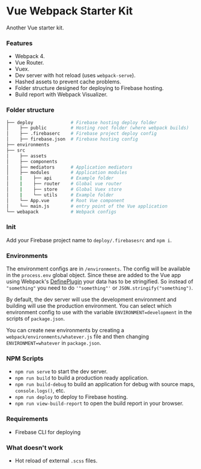 # Vue Webpack Starter Kit
Another Vue starter kit.

### Features
* Webpack 4.
* Vue Router.
* Vuex.
* Dev server with hot reload (uses `webpack-serve`).
* Hashed assets to prevent cache problems.
* Folder structure designed for deploying to Firebase hosting.
* Build report with Webpack Visualizer.

### Folder structure

```bash
├── deploy              # Firebase hosting deploy folder
│    ├── public         # Hosting root folder (where webpack builds)
│    ├── .firebaserc    # Firebase project deploy config
│    ├── firebase.json  # Firebase hosting config
├── environments
├── src
│    ├── assets
│    ├── components
│    ├── mediators      # Application mediators
│    ├── modules        # Application modules
│    |    ├── api       # Example folder
│    |    ├── router    # Global vue router
│    |    ├── store     # Global Vuex store
│    |    └── utils     # Example folder
│    └── App.vue        # Root Vue component
│    └── main.js        # entry point of the Vue application
└── webapack            # Webpack configs
```

### Init
Add your Firebase project name to `deploy/.firebasesrc` and `npm i`.

### Environments
The environment configs are in `/environments`. The config will be available in the `process.env` global object. Since these are added to the Vue app using Webpack's [DefinePlugin](https://webpack.js.org/plugins/define-plugin/) your data has to be stringified. So instead of `"something"` you need to do `'"something"'` or `JSON.stringify("something")`.

By default, the dev server will use the development environment and building will use the production environment. You can select which environment config to use with the variable `ENVIRONMENT=development` in the scripts of `package.json`.

You can create new environments by creating a `webpack/environments/whatever.js` file and then changing `ENVIRONMENT=whatever` in `package.json`.

### NPM Scripts
* `npm run serve` to start the dev server.
* `npm run build` to build a production ready application.
* `npm run build-debug` to build an application for debug with source maps, `console.logs()`, etc.
* `npm run deploy` to deploy to Firebase hosting.
* `npm run view-build-report` to open the build report in your browser.

### Requirements
* Firebase CLI for deploying

### What doesn't work
* Hot reload of external `.scss` files.
